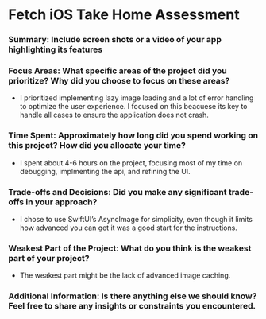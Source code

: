 # Fetch iOS Take Home Assessment

### Summary: Include screen shots or a video of your app highlighting its features



### Focus Areas: What specific areas of the project did you prioritize? Why did you choose to focus on these areas?
- I prioritized implementing lazy image loading and a lot of error handling to optimize the user experience. I focused on this beacuese its key to handle all cases to ensure the application does not crash.

### Time Spent: Approximately how long did you spend working on this project? How did you allocate your time?
- I spent about 4-6 hours on the project, focusing most of my time on debugging, implmenting the api, and refining the UI.

### Trade-offs and Decisions: Did you make any significant trade-offs in your approach?
- I chose to use SwiftUI’s AsyncImage for simplicity, even though it limits how advanced you can get it was a good start for the instructions.

### Weakest Part of the Project: What do you think is the weakest part of your project?
- The weakest part might be the lack of advanced image caching.

### Additional Information: Is there anything else we should know? Feel free to share any insights or constraints you encountered.
